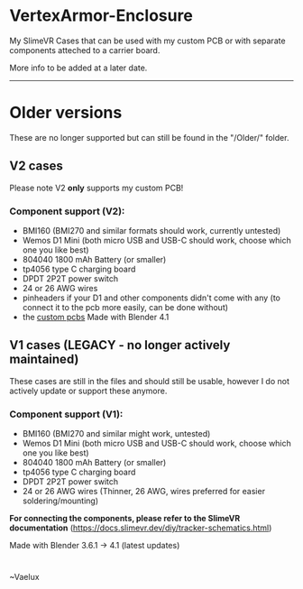 # VertexArmor-Enclosure

My SlimeVR Cases that can be used with my custom PCB or with separate components atteched to a carrier board.

More info to be added at a later date.


---


# Older versions

These are no longer supported but can still be found in the "/Older/" folder.

## V2 cases

Please note V2 **only** supports my custom PCB!

### Component support (V2):

* BMI160 (BMI270 and similar formats should work, currently untested)
* Wemos D1 Mini (both micro USB and USB-C should work, choose which one you like best)
* 804040 1800 mAh Battery (or smaller)
* tp4056 type C charging board
* DPDT 2P2T power switch
* 24 or 26 AWG wires
* pinheaders if your D1 and other components didn't come with any (to connect it to the pcb more easily, can be done without)
* the [custom pcbs](https://github.com/VaeluxV/Custom-SlimeVR-D1-BMI-PCB/releases/tag/v1.3.2)
Made with Blender 4.1

## V1 cases (LEGACY - no longer actively maintained)

These cases are still in the files and should still be usable, however I do not actively update or support these anymore.

### Component support (V1):

* BMI160 (BMI270 and similar might work, untested)
* Wemos D1 Mini (both micro USB and USB-C should work, choose which one you like best)
* 804040 1800 mAh Battery (or smaller)
* tp4056 type C charging board
* DPDT 2P2T power switch
* 24 or 26 AWG wires (Thinner, 26 AWG, wires preferred for easier soldering/mounting)

**For connecting the components, please refer to the SlimeVR documentation** (https://docs.slimevr.dev/diy/tracker-schematics.html)

Made with Blender 3.6.1 -> 4.1 (latest updates)

#

~Vaelux
